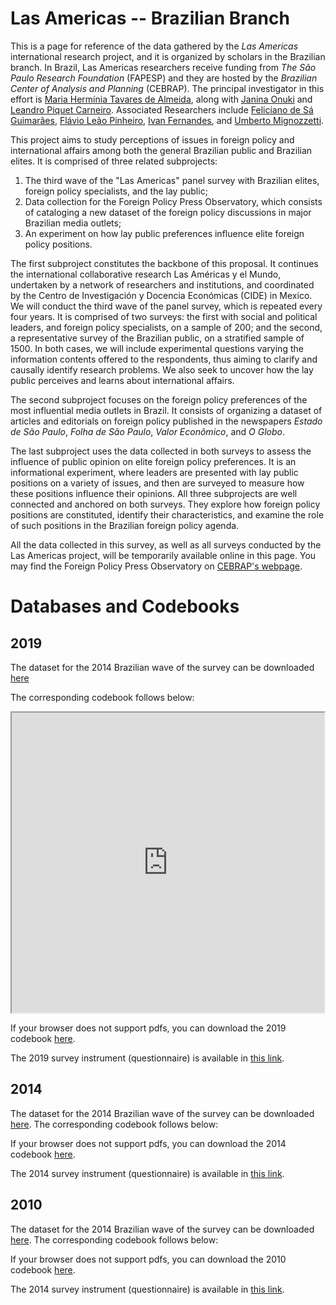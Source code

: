# Las Americas -- Brazilian Branch

This is a page for reference of the data gathered by the _Las Americas_ international research project, and it is organized by scholars in the Brazilian branch. In Brazil, Las Americas researchers receive funding from _The São Paulo Research Foundation_ (FAPESP) and they are hosted by the _Brazilian Center of Analysis and Planning_ (CEBRAP). The principal investigator in this effort is [Maria Hermínia Tavares de Almeida](http://lattes.cnpq.br/4797882536342819), along with [Janina Onuki](http://lattes.cnpq.br/3708102324198107) and [Leandro Piquet Carneiro](http://lattes.cnpq.br/6121326952317794). Associated Researchers include [Feliciano de Sá Guimarães](http://lattes.cnpq.br/7107955008495284), [Flávio Leão Pinheiro](http://lattes.cnpq.br/1920255833804512), [Ivan Fernandes](https://sites.google.com/site/ivanfilipefernandes/), and [Umberto Mignozzetti](https://umbertomig.com/).

This project aims to study perceptions of issues in foreign policy and international affairs among both the general Brazilian public and Brazilian elites. It is comprised of three related subprojects: 
1. The third wave of the "Las Americas" panel survey with Brazilian elites, foreign policy specialists, and the lay public; 
2. Data collection for the Foreign Policy Press Observatory, which consists of cataloging a new dataset of the foreign policy discussions in major Brazilian media outlets; 
3. An experiment on how lay public preferences influence elite foreign policy positions. 

The first subproject constitutes the backbone of this proposal. It continues the international collaborative research Las Américas y el Mundo, undertaken by a network of researchers and institutions, and coordinated by the Centro de Investigación y Docencia Económicas (CIDE) in Mexico. We will conduct the third wave of the panel survey, which is repeated every four years. It is comprised of two surveys: the first with social and political leaders, and foreign policy specialists, on a sample of 200; and the second, a representative survey of the Brazilian public, on a stratified sample of 1500. In both cases, we will include experimental questions varying the information contents offered to the respondents, thus aiming to clarify and causally identify research problems. We also seek to uncover how the lay public perceives and learns about international affairs. 

The second subproject focuses on the foreign policy preferences of the most influential media outlets in Brazil. It consists of organizing a dataset of articles and editorials on foreign policy published in the newspapers *Estado de São Paulo*, *Folha de São Paulo*, *Valor Econômico*, and *O Globo*. 

The last subproject uses the data collected in both surveys to assess the influence of public opinion on elite foreign policy preferences. It is an informational experiment, where leaders are presented with lay public positions on a variety of issues, and then are surveyed to measure how these positions influence their opinions. All three subprojects are well connected and anchored on both surveys. They explore how foreign policy positions are constituted, identify their characteristics, and examine the role of such positions in the Brazilian foreign policy agenda. 

All the data collected in this survey, as well as all surveys conducted by the Las Americas project, will be temporarily available online in this page. You may find the Foreign Policy Press Observatory on [CEBRAP's webpage](http://cebrap.org.br/projetos/observatorio/).


# Databases and Codebooks

## 2019

The dataset for the 2014 Brazilian wave of the survey can be downloaded [here](https://github.com/catarinaroman/las-americas/blob/main/2019-files/2019-database.csv)

The corresponding codebook follows below:
<iframe src="https://drive.google.com/file/d/1hLDwlvfEoPG6_gxILRgOZKBv7rng_azw/preview" width="500" height="480"></iframe>

If your browser does not support pdfs, you can download the 2019 codebook [here](https://drive.google.com/file/d/1hLDwlvfEoPG6_gxILRgOZKBv7rng_azw/view?usp=sharing).

The 2019 survey instrument (questionnaire) is available in [this link](https://github.com/catarinaroman/las-americas/blob/main/surveys/brazil-2019-survey.pdf).

## 2014

The dataset for the 2014 Brazilian wave of the survey can be downloaded [here](https://github.com/catarinaroman/las-americas/blob/main/2014-files/2014-database.csv).
The corresponding codebook follows below:


If your browser does not support pdfs, you can download the 2014 codebook [here]().

The 2014 survey instrument (questionnaire) is available in [this link](https://github.com/catarinaroman/las-americas/blob/main/surveys/brazil-2014-survey.pdf).


## 2010

The dataset for the 2014 Brazilian wave of the survey can be downloaded [here]().
The corresponding codebook follows below:

If your browser does not support pdfs, you can download the 2010 codebook [here]().



The 2014 survey instrument (questionnaire) is available in [this link](https://github.com/catarinaroman/las-americas/blob/main/surveys/brazil-2010-survey.pdf).
